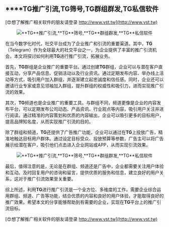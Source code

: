 ## ****TG**推广引流,**TG**筛号,**TG**群组群发,**TG**私信软件**

[😍想了解推广相关软件的朋友请登录 http://www.vst.tw](http://www.vst.tw)

 <center><img src="https://vst.tw/MP4/tuiguang/png/1.png" alt="**TG**推广引流,**TG**筛号,**TG**群组群发,**TG**私信软件"></center>

在当今数字化时代，社交平台成为了企业推广和引流的重要渠道。其中，**TG**（Telegram）作为全球最大的社交平台之一，为企业提供了丰富的推广引流机会。本文将探讨如何利用**TG**进行推广引流，拓展业务。

首先，**TG**群组是企业推广的重要平台。通过创建**TG**群组，企业可以与潜在客户直接互动，分享产品信息、促销活动以及行业资讯。通过定期发布内容、举办线上活动等方式，吸引用户加入群组，并逐渐建立起忠诚度和信任感。同时，企业还可以邀请行业专家或意见领袖加入群组，提升群组的权威性和吸引力，进而实现推广引流的效果。

其次，**TG**频道也是企业推广的重要工具。与群组不同，频道更像是企业的内容发布平台，可以定期发布公司动态、产品资讯、行业观点等内容，吸引用户关注并进行阅读。通过精准的内容策划和优质的内容输出，企业可以吸引更多的目标用户，提高品牌知名度，从而实现推广引流的目的。

除了群组和频道，**TG**还提供了广告推广功能，企业可以通过在**TG**上投放广告，精准地触达目标用户群体。通过设定目标受众、投放预算等参数，广告主可以将广告展示给潜在客户，吸引他们点击进入企业网站或APP，从而实现引流效果。

 <center><img src="https://vst.tw/MP4/tuiguang/png/5.png" alt="**TG**推广引流,**TG**筛号,**TG**群组群发,**TG**私信软件"></center>

最后，值得注意的是，无论是在群组、频道还是广告中，企业都需要关注用户体验和互动。及时回复用户的咨询和留言，提供优质的服务和信息，建立良好的用户关系，这对于推广引流效果至关重要。

综上所述，利用**TG**进行推广引流是一个全方位、多维度的工作，需要企业综合运用群组、频道、广告等功能，结合优质的内容和良好的用户体验，才能取得良好的推广效果。希望本文的分享能够帮助到有需要的企业，实现在**TG**平台上的推广引流目标。

[😍想了解推广相关软件的朋友请登录 http://www.vst.tw](http://www.vst.tw)



